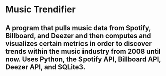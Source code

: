 # Music Trendifier

## A program that pulls music data from Spotify, Billboard, and Deezer and then computes and visualizes certain metrics in order to discover trends within the music industry from 2008 until now. Uses Python, the Spotify API, Billboard API, Deezer API, and SQLite3.
